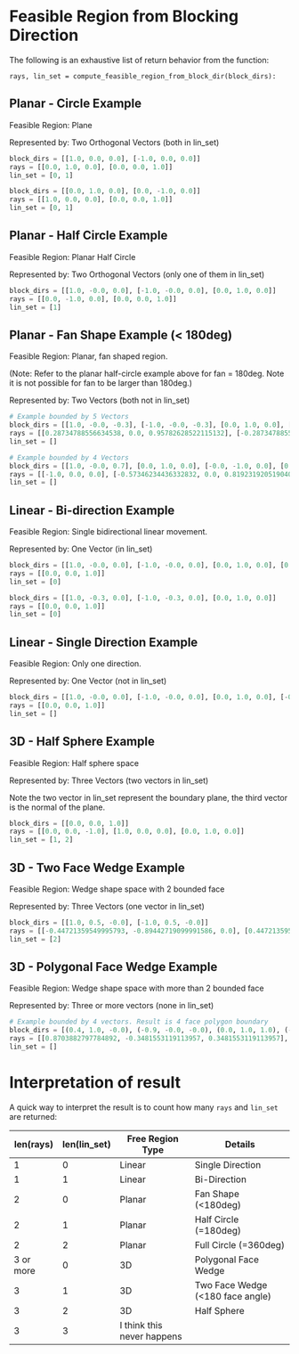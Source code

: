

# Feasible Region from Blocking Direction

The following is an exhaustive list of return behavior from the function:

`rays, lin_set = compute_feasible_region_from_block_dir(block_dirs):`



## Planar - Circle Example

Feasible Region: Plane

Represented by: Two Orthogonal Vectors (both in lin_set)

```python
block_dirs = [[1.0, 0.0, 0.0], [-1.0, 0.0, 0.0]]
rays = [[0.0, 1.0, 0.0], [0.0, 0.0, 1.0]]
lin_set = [0, 1]
```

```python
block_dirs = [[0.0, 1.0, 0.0], [0.0, -1.0, 0.0]]
rays = [[1.0, 0.0, 0.0], [0.0, 0.0, 1.0]]
lin_set = [0, 1]
```

## Planar - Half Circle Example

Feasible Region: Planar Half Circle

Represented by: Two Orthogonal Vectors (only one of them in lin_set)

```python
block_dirs = [[1.0, -0.0, 0.0], [-1.0, -0.0, 0.0], [0.0, 1.0, 0.0]]
rays = [[0.0, -1.0, 0.0], [0.0, 0.0, 1.0]]
lin_set = [1]
```



## Planar - Fan Shape Example (< 180deg)

Feasible Region: Planar, fan shaped region. 

(Note: Refer to the planar half-circle example above for fan = 180deg. Note it is not possible for fan to be larger than 180deg.)

Represented by: Two Vectors  (both not in lin_set)

```python
# Example bounded by 5 Vectors
block_dirs = [[1.0, -0.0, -0.3], [-1.0, -0.0, -0.3], [0.0, 1.0, 0.0], [-0.0, -1.0, 0.0], [0.0, 0.0, -1.0]]
rays = [[0.28734788556634538, 0.0, 0.95782628522115132], [-0.28734788556634538, 0.0, 0.95782628522115132]]
lin_set = []
```

```python
# Example bounded by 4 Vectors
block_dirs = [[1.0, -0.0, 0.7], [0.0, 1.0, 0.0], [-0.0, -1.0, 0.0], [0.0, 0.0, -1.0]]
rays = [[-1.0, 0.0, 0.0], [-0.57346234436332832, 0.0, 0.81923192051904048]]
lin_set = []
```



## Linear - Bi-direction Example

Feasible Region: Single bidirectional linear movement.

Represented by: One Vector (in lin_set)

```python
block_dirs = [[1.0, -0.0, 0.0], [-1.0, -0.0, 0.0], [0.0, 1.0, 0.0], [0.0, -1.0, 0.0]]
rays = [[0.0, 0.0, 1.0]]
lin_set = [0]
```

```python
block_dirs = [[1.0, -0.3, 0.0], [-1.0, -0.3, 0.0], [0.0, 1.0, 0.0]]
rays = [[0.0, 0.0, 1.0]]
lin_set = [0]
```

## Linear - Single Direction Example

Feasible Region: Only one direction.

Represented by: One Vector (not in lin_set)

```python
block_dirs = [[1.0, -0.0, 0.0], [-1.0, -0.0, 0.0], [0.0, 1.0, 0.0], [-0.0, -1.0, 0.0], [0.0, 0.0, -1.0]]
rays = [[0.0, 0.0, 1.0]]
lin_set = []
```

## 3D - Half Sphere Example

Feasible Region: Half sphere space

Represented by: Three Vectors (two vectors in lin_set)

Note the two vector in lin_set represent the boundary plane, the third vector is the normal of the plane.

```python
block_dirs = [[0.0, 0.0, 1.0]]
rays = [[0.0, 0.0, -1.0], [1.0, 0.0, 0.0], [0.0, 1.0, 0.0]]
lin_set = [1, 2]
```





## 3D - Two Face Wedge Example

Feasible Region: Wedge shape space with 2 bounded face

Represented by: Three Vectors (one vector in lin_set)

```python
block_dirs = [[1.0, 0.5, -0.0], [-1.0, 0.5, -0.0]]
rays = [[-0.44721359549995793, -0.89442719099991586, 0.0], [0.44721359549995793, -0.89442719099991586, 0.0], [0.0, 0.0, 1.0]]
lin_set = [2]
```



## 3D - Polygonal Face Wedge Example

Feasible Region: Wedge shape space with more than 2 bounded face

Represented by: Three or more vectors (none in lin_set)

```python
# Example bounded by 4 vectors. Result is 4 face polygon boundary
block_dirs = [(0.4, 1.0, -0.0), (-0.9, -0.0, -0.0), (0.0, 1.0, 1.0), (-0.0, 0.5, -1.0)]
rays = [[0.8703882797784892, -0.3481553119113957, 0.3481553119113957], [0.9128709291752769, -0.36514837167011072, -0.18257418583505536], [0.0, -0.89442719099991586, -0.44721359549995793], [0.0, -0.70710678118654746, 0.70710678118654746]]
lin_set = []

```

# Interpretation of result

A quick way to interpret the result is to count how many `rays` and `lin_set` are returned:

| len(rays) | len(lin_set) | Free Region Type           | Details                          |
| --------- | ------------ | -------------------------- | -------------------------------- |
| 1         | 0            | Linear                     | Single Direction                 |
| 1         | 1            | Linear                     | Bi-Direction                     |
| 2         | 0            | Planar                     | Fan Shape (<180deg)              |
| 2         | 1            | Planar                     | Half Circle (=180deg)            |
| 2         | 2            | Planar                     | Full Circle (=360deg)            |
| 3 or more | 0            | 3D                         | Polygonal Face Wedge             |
| 3         | 1            | 3D                         | Two Face Wedge (<180 face angle) |
| 3         | 2            | 3D                         | Half Sphere                      |
| 3         | 3            | I think this never happens |                                  |


